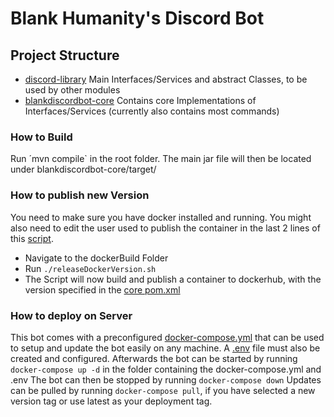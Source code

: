 # Blank Humanity's Discord Bot

## Project Structure
- [discord-library](discord-library/)
  Main Interfaces/Services and abstract Classes, to be used by other modules
- [blankdiscordbot-core](blankdiscordbot-core)
  Contains core Implementations of Interfaces/Services (currently also contains most commands)

### How to Build

Run ´mvn compile` in the root folder. The main jar file will then be located under blankdiscordbot-core/target/

### How to publish new Version

You need to make sure you have docker installed and running. You might also need to edit the user used to publish the container in the last 2 lines of this [script](dockerBuild/releaseDockerVersion.sh).

- Navigate to the dockerBuild Folder
- Run `./releaseDockerVersion.sh`
- The Script will now build and publish a container to dockerhub, with the version specified in the [core pom.xml](blankdiscordbot-core/pom.xml)

### How to deploy on Server

This bot comes with a preconfigured [docker-compose.yml](docker-build/docker-compose.yml) that can be used to setup and update the bot easily on any machine.
A [.env](docker-build/.env.example) file must also be created and configured. Afterwards the bot can be started by running `docker-compose up -d` in the folder containing the docker-compose.yml and .env
The bot can then be stopped by running `docker-compose down`
Updates can be pulled by running `docker-compose pull`, if you have selected a new version tag or use latest as your deployment tag.
